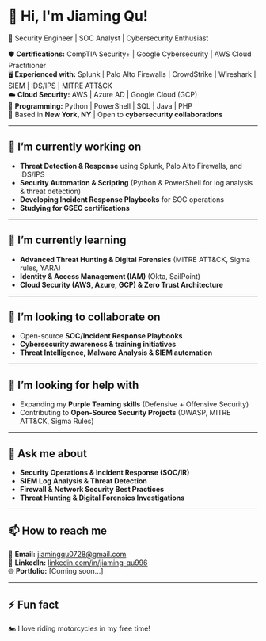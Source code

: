 # 👋 Hi, I'm Jiaming Qu!
🚀 Security Engineer | SOC Analyst | Cybersecurity Enthusiast  

🛡 **Certifications:** CompTIA Security+ | Google Cybersecurity | AWS Cloud Practitioner  
🖥 **Experienced with:** Splunk | Palo Alto Firewalls | CrowdStrike | Wireshark | SIEM | IDS/IPS | MITRE ATT&CK  
☁️ **Cloud Security:** AWS | Azure AD | Google Cloud (GCP)  
🔧 **Programming:** Python | PowerShell | SQL | Java | PHP  
📍 Based in **New York, NY** | Open to **cybersecurity collaborations**  

---

## 🔭 I’m currently working on  
- **Threat Detection & Response** using Splunk, Palo Alto Firewalls, and IDS/IPS  
- **Security Automation & Scripting** (Python & PowerShell for log analysis & threat detection)  
- **Developing Incident Response Playbooks** for SOC operations  
- **Studying for GSEC certifications** 

---

## 🌱 I’m currently learning  
- **Advanced Threat Hunting & Digital Forensics** (MITRE ATT&CK, Sigma rules, YARA)  
- **Identity & Access Management (IAM)** (Okta, SailPoint)  
- **Cloud Security (AWS, Azure, GCP) & Zero Trust Architecture**  

---

## 🤝 I’m looking to collaborate on  
- Open-source **SOC/Incident Response Playbooks**  
- **Cybersecurity awareness & training initiatives**  
- **Threat Intelligence, Malware Analysis & SIEM automation**  

---

## 🤔 I’m looking for help with  
- Expanding my **Purple Teaming skills** (Defensive + Offensive Security)  
- Contributing to **Open-Source Security Projects** (OWASP, MITRE ATT&CK, Sigma Rules)  

---

## 💬 Ask me about  
- **Security Operations & Incident Response (SOC/IR)**  
- **SIEM Log Analysis & Threat Detection**  
- **Firewall & Network Security Best Practices**  
- **Threat Hunting & Digital Forensics Investigations**  

---

## 📫 How to reach me  
📩 **Email:** jiamingqu0728@gmail.com  
💼 **LinkedIn:** [linkedin.com/in/jiaming-qu996](https://www.linkedin.com/in/jiaming-qu996/)      
🌐 **Portfolio:** [Coming soon...] 

---

## ⚡ Fun fact  
🏍 I love riding motorcycles in my free time!  

<!--
**jiaming-sec/Jiaming-Sec** is a ✨ _special_ ✨ repository because its `README.md` (this file) appears on your GitHub profile.

Here are some ideas to get you started:

- 🔭 I’m currently working on ...
- 🌱 I’m currently learning ...
- 👯 I’m looking to collaborate on ...
- 🤔 I’m looking for help with ...
- 💬 Ask me about ...
- 📫 How to reach me: ...
- 😄 Pronouns: ...
- ⚡ Fun fact: ...
-->
